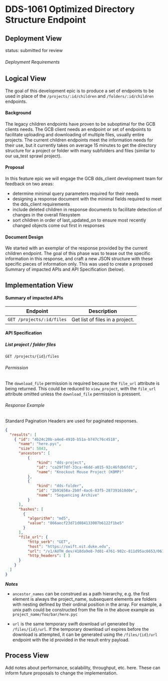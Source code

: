 # DDS-1061 Optimized Directory Structure Endpoint

## Deployment View

status: submitted for review

###### Deployment Requirements

## Logical View

The goal of this development epic is to produce a set of endpoints to be used in place of the `/projects/:id/children` and `/folders/:id/children` endpoints.

#### Background

The legacy children endpoints have proven to be suboptimal for the GCB clients needs. The GCB client needs an endpoint or set of endpoints to facilitate uploading and downloading of multiple files, usually entire projects. The current children endpoints meet the information needs for their use, but it currently takes on average 15 minutes to get the directory structure for a project or folder with many subfolders and files (similar to our ua_test sprawl project).

#### Proposal

In this feature epic we will engage the GCB dds_client development team for feedback on two areas:

- determine minimal query parameters required for their needs
- designing a response document with the minimal fields required to meet the dds_client requirements
- include deleted children in response documents to facilitate detection of changes in the overall filesystem
- sort children in order of last_updated_on to ensure most recently changed objects come out first in responses

#### Document Design

We started with an exemplar of the response provided by the current children endpoint. The goal of this phase was to tease out the specific information in this response, and craft a new JSON structure with these specific pieces of information only. This was used to create a proposed Summary of impacted APIs and API Specification (below).

## Implementation View

#### Summary of impacted APIs

|Endpoint |Description |
|---|---|
| `GET /projects/:id/files` | Get list of files in a project. |

#### API Specification

##### List project / folder files

`GET /projects/{id}/files`

###### Permission

The `download_file` permission is required because the `file_url` attribute is
being returned. This could be reduced to `view_project`, with the `file_url`
attribute omitted unless the `download_file` permission is pressent.

###### Response Example

Standard Pagination Headers are used for paginated responses.

```JSON
{
  "results": [
    { "id": "4b24c20b-a4ed-4910-b51a-b747c76c4518",
      "name": "here.pyc",
      "size": 5843,
      "ancestors": [
          {
              "kind": "dds-project",
              "id": "ca29f7df-33ca-46dd-a015-92c46fdb6fd1",
              "name": "Knockout Mouse Project (KOMP)"
          },
          {
              "kind": "dds-folder",
              "id": "2b91658a-2b0f-4ac6-83f5-287391610d0e",
              "name": "Sequencing Archive"
          }
      ],
      "hashes": [
        {
          "algorithm": "md5",
          "value": "866aecf23d71d084133007b6122f1be5"
        }
      ],
      "file_url": {
          "http_verb": "GET",
          "host": "https://swift.oit.duke.edu",
          "url": "/v1/AUTH_dev/418da9e8-7d01-4761-982c-811d95ac6653/0618a1bc-5042-48d2-af66-ed171354bf6b?temp_url_sig=93b5c5a2c920f0d4962c391d932e4054ec76916c&temp_url_expires=1448918738&filename=here.pyc",
          "http_headers": [ ]
      }
    }
  ]
}
```

***Notes***

- `ancestor_names` can be construed as a path hierarchy, e.g. the first element is always the project_name, subsequent elements are folders with nesting defined by their ordinal position in the array. For example, a unix path could be constructed from the file in the above example as `project_name/foo/bar/here.pyc`

- `url` is the same temporary swift download url generated by `/files/{id}/url`. If the temporary download url expires before the download is attempted, it can be generated using the `/files/{id}/url` endpoint with the id provided in the result entry payload.

## Process View

Add notes about performance, scalability, throughput, etc. here. These can inform future proposals to change the implementation.
